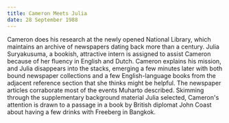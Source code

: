 ```yaml
---
title: Cameron Meets Julia 
date: 28 September 1988
---
```


Cameron does his research at the newly opened National Library, which maintains an archive of
newspapers dating back more than a century. Julia Suryakusuma, a bookish, attractive intern is assigned to assist Cameron because of her fluency in English and Dutch.
Cameron explains his mission, and Julia disappears into the stacks,
emerging a few minutes later with both bound newspaper collections and a
few English-language books from the adjacent reference section that she
thinks might be helpful. The newspaper articles corraborate most of the
events Muharto described. Skimming through the supplementary background material Julia selected, Cameron's attention is drawn to a passage in a
book by British diplomat John Coast about having a few drinks with
Freeberg in Bangkok.